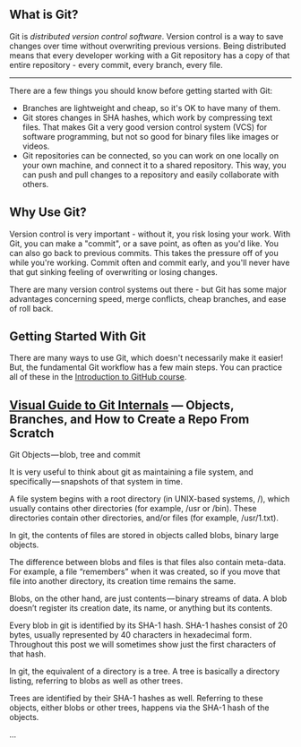 ## What is Git?
Git is *distributed version control software*. Version control is a way to save changes over time without overwriting previous versions. Being distributed means that every developer working with a Git repository has a copy of that entire repository - every commit, every branch, every file.

---

There are a few things you should know before getting started with Git:
- Branches are lightweight and cheap, so it's OK to have many of them.
- Git stores changes in SHA hashes, which work by compressing text files. That makes Git a very good version control system (VCS) for software programming, but not so good for binary files like images or videos.
- Git repositories can be connected, so you can work on one locally on your own machine, and connect it to a shared repository. This way, you can push and pull changes to a repository and easily collaborate with others.

## Why Use Git?
Version control is very important - without it, you risk losing your work. With Git, you can make a "commit", or a save point, as often as you'd like. You can also go back to previous commits. This takes the pressure off of you while you're working. Commit often and commit early, and you'll never have that gut sinking feeling of overwriting or losing changes.

There are many version control systems out there - but Git has some major advantages concerning speed, merge conflicts, cheap branches, and ease of roll back.

## Getting Started With Git
There are many ways to use Git, which doesn't necessarily make it easier! But, the fundamental Git workflow has a few main steps. You can practice all of these in the [Introduction to GitHub course](https://github.com/skills/introduction-to-github).

## [Visual Guide to Git Internals](https://www.freecodecamp.org/news/git-internals-objects-branches-create-repo/) — Objects, Branches, and How to Create a Repo From Scratch
Git Objects — blob, tree and commit

It is very useful to think about git as maintaining a file system, and specifically — snapshots of that system in time.

A file system begins with a root directory (in UNIX-based systems, /), which usually contains other directories (for example, /usr or /bin). These directories contain other directories, and/or files (for example, /usr/1.txt).

In git, the contents of files are stored in objects called blobs, binary large objects.

The difference between blobs and files is that files also contain meta-data. For example, a file “remembers” when it was created, so if you move that file into another directory, its creation time remains the same.

Blobs, on the other hand, are just contents — binary streams of data. A blob doesn’t register its creation date, its name, or anything but its contents.

Every blob in git is identified by its SHA-1 hash. SHA-1 hashes consist of 20 bytes, usually represented by 40 characters in hexadecimal form. Throughout this post we will sometimes show just the first characters of that hash.

In git, the equivalent of a directory is a tree. A tree is basically a directory listing, referring to blobs as well as other trees.

Trees are identified by their SHA-1 hashes as well. Referring to these objects, either blobs or other trees, happens via the SHA-1 hash of the objects.

...

